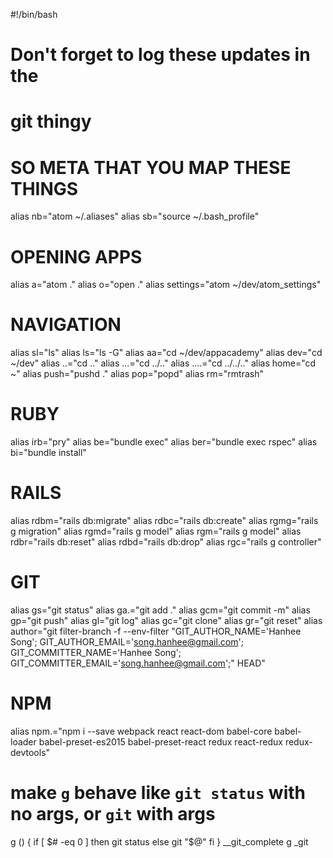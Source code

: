 #!/bin/bash

# Don't forget to log these updates in the
# git thingy

# SO META THAT YOU MAP THESE THINGS
alias nb="atom ~/.aliases"
alias sb="source ~/.bash_profile"

# OPENING APPS
alias a="atom ."
alias o="open ."
alias settings="atom ~/dev/atom_settings"

# NAVIGATION
alias sl="ls"
alias ls="ls -G"
alias aa="cd ~/dev/appacademy"
alias dev="cd ~/dev"
alias ..="cd .."
alias ...="cd ../.."
alias ....="cd ../../.."
alias home="cd ~"
alias push="pushd ."
alias pop="popd"
alias rm="rmtrash"

# RUBY
alias irb="pry"
alias be="bundle exec"
alias ber="bundle exec rspec"
alias bi="bundle install"

# RAILS
alias rdbm="rails db:migrate"
alias rdbc="rails db:create"
alias rgmg="rails g migration"
alias rgmd="rails g model"
alias rgm="rails g model"
alias rdbr="rails db:reset"
alias rdbd="rails db:drop"
alias rgc="rails g controller"

# GIT
alias gs="git status"
alias ga.="git add ."
alias gcm="git commit -m"
alias gp="git push"
alias gl="git log"
alias gc="git clone"
alias gr="git reset"
alias author="git filter-branch -f --env-filter \"GIT_AUTHOR_NAME='Hanhee Song'; GIT_AUTHOR_EMAIL='song.hanhee@gmail.com'; GIT_COMMITTER_NAME='Hanhee Song'; GIT_COMMITTER_EMAIL='song.hanhee@gmail.com';\" HEAD"

# NPM
alias npm.="npm i --save webpack react react-dom babel-core babel-loader babel-preset-es2015 babel-preset-react redux react-redux redux-devtools"

# make `g` behave like `git status` with no args, or `git` with args
g () {
  if [ $# -eq 0 ]
  then
    git status
  else
    git "$@"
  fi
}
__git_complete g _git

